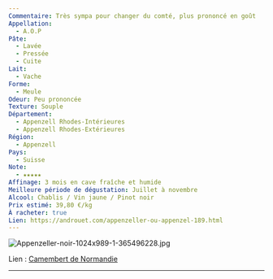 ```yaml
---
Commentaire: Très sympa pour changer du comté, plus prononcé en goût
Appellation:
  - A.O.P
Pâte:
  - Lavée
  - Pressée
  - Cuite
Lait:
  - Vache
Forme:
  - Meule
Odeur: Peu prononcée
Texture: Souple
Département:
  - Appenzell Rhodes-Intérieures
  - Appenzell Rhodes-Extérieures
Région:
  - Appenzell
Pays:
  - Suisse
Note:
  - ★★★★★
Affinage: 3 mois en cave fraîche et humide
Meilleure période de dégustation: Juillet à novembre
Alcool: Chablis / Vin jaune / Pinot noir
Prix estimé: 39,80 €/kg
À racheter: true
Lien: https://androuet.com/appenzeller-ou-appenzel-189.html
---
```

![Appenzeller-noir-1024x989-1-365496228.jpg](./M%C3%A9dias/Appenzeller-noir-1024x989-1-365496228.jpg)

Lien : [Camembert de Normandie](./Camembert%20de%20Normandie.md)

---
